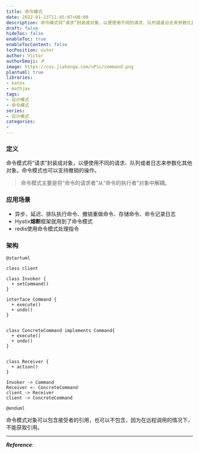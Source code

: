 ```yaml
---
title: 命令模式
date: 2022-01-13T11:45:07+08:00
description: 命令模式将“请求”封装成对象，以便使用不同的请求、队列或者日志来参数化其他对象。命令模式也可以支持撤销的操作。
draft: false
hideToc: false
enableToc: true
enableTocContent: false
tocPosition: outer
author: Victor
authorEmoji: 🪶
image: https://cos.jiahongw.com/uPic/command.png
plantuml: true
libraries:
- katex
- mathjax
tags:
- 设计模式
- 命令模式
series:
- 设计模式
categories:
-
---
```




<!--CommandPattern-->

### 定义

命令模式将“请求”封装成对象，以便使用不同的请求、队列或者日志来参数化其他对象。命令模式也可以支持撤销的操作。

> 命令模式主要是将“命令的请求者”从“命令的执行者”对象中解耦。



### 应用场景

- 异步、延迟、排队执行命令、撤销重做命令、存储命令、命令记录日志
- Hystix**熔断**框架就用到了命令模式
- redis使用命令模式处理指令



### 架构

```plantuml
@startuml

class client

class Invoker {
  + setCommand()
}

interface Command {
  + execute()
  + undo()
}


class ConcreteCommand implements Command{
  + execute()
  + undo()
}


class Receiver {
  + action()
}

Invoker -> Command
Receiver <- ConcreteCommand
client -> Receiver
client -> ConcreteCommand

@enduml
```



命令模式对象可以包含接受者的引用，也可以不包含，因为在远程调用的情况下，不能获取引用。



---

***Reference***:

